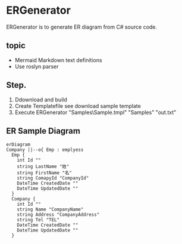 # ERGenerator
ERGenerator is to generate ER diagram from C# source code.
## topic
* Mermaid Markdown text definitions
* Use roslyn parser 
## Step.
1. Ddownload and build
2. Create Templatefile
 see download sample template
3. Execute
ERGenerator "Samples\Sample.tmpl" "Samples" "out.txt"
## ER Sample Diagram
```mermaid
erDiagram
Company ||--o{ Emp : emplyess
  Emp {
    int Id ""
    string LastName "姓"
    string FirstName "名"
    string ComapyId "CompanyId"
    DateTime CreatedDate ""
    DateTime UpdatedDate ""
  }
  Company {
    int Id ""
    string Name "CompanyName"
    string Address "CompanyAddress"
    string Tel "TEL"
    DateTime CreatedDate ""
    DateTime UpdatedDate ""
  }
```
